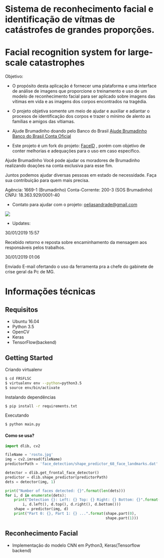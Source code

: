 # Sistema de reconhecimento facial e identificação de vítmas de catástrofes de grandes proporções.
# Facial recognition system for large-scale catastrophes

Objetivo:

- O propósito desta aplicação é fornecer uma plataforma e uma interface de análise de imagens que proporcione o treinamento e uso de um modelo de reconhecimento facial para ser aplicado sobre imagens das vítimas em vida e as imagens dos corpos encontrados na tragédia.

- O projeto objetiva somente um meio de ajudar e auxiliar e adiantar o procesos de identificação dos corpos e trazer o mínimo de alento as famílias e amigos das vítiamas.


- Ajude Brumadinho doando pelo Banco do Brasil
[Ajude Brumadinho Banco do Brasil Conta Oficial](https://www.bb.com.br/pbb/pagina-inicial/ajude-brumadinho)

- Este projeto é um fork do projeto: [FaceID](https://github.com/chaos4455/faceID) , porém com objetivo de conter melhorias e adequações para o uso em caso específico.

Ajude Brumadinho
Você pode ajudar os moradores de Brumadinho realizando doações na conta exclusiva para esse fim.

 Juntos podemos ajudar diversas pessoas em estado de necessidade.
Faça sua contribuição para quem mais precisa.

Agência: 1669-1 (Brumadinho)
Conta-Corrente: 200-3 (SOS Brumadinho)
CNPJ: 18.363.929/0001-40

- Contato para ajudar com o projeto: oeliasandrade@gmail.com

![](http://img1-azrcdn.newser.com/image/1220280-0-20190128092544.jpeg)


- Updates:

30/01/2019 15:57

Recebido retorno e reposta sobre encaminhamento da mensagem aos responsáveis pelos trabalhos.


30/01/2019 01:06

Enviado E-mail ofertando o uso da ferramenta pra a chefe do gabinete de crise geral da Pc de MG.



# Informações técnicas


## Requisitos
- Ubuntu 16.04
- Python 3.5
- OpenCV
- Keras
- TensorFlow(backend)


## Getting Started
Criando virtualenv
```bash
$ cd FRSFLSC
$ virtualenv env --python=python3.5
$ source env/bin/activate
```

Instalando dependências 
```bash
$ pip install -r requirements.txt
```

Executando
```bash
$ python main.py
```

#### Como se usa?
```python
import dlib, cv2

fileName = 'rosto.jpg'
img = cv2.imread(fileName)
predictorPath = 'face_detection/shape_predictor_68_face_landmarks.dat'

detector = dlib.get_frontal_face_detector()
predictor = dlib.shape_predictor(predictorPath)
dets = detector(img, 1)

print("Number of faces detected: {}".format(len(dets)))
for i, d in enumerate(dets):
    print("Detection {}: Left: {} Top: {} Right: {} Bottom: {}".format(
        i, d.left(), d.top(), d.right(), d.bottom()))
    shape = predictor(img, d)
    print("Part 0: {}, Part 1: {} ...".format(shape.part(0),
                                              shape.part(1)))
```


## Reconhecimento Facial 
- Implementação do modelo CNN em Python3, Keras(Tensorflow backend)


